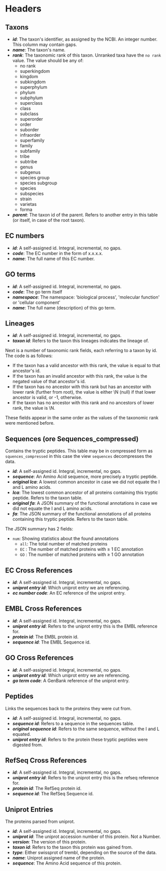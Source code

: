 
Headers
=======

Taxons
------
 - ***id***: The taxon's identifier, as assigned by the NCBI. An
   integer number. This column may contain gaps.
 - ***name***: The taxon's name.
 - ***rank***: The taxonomic rank of this taxon. Unranked taxa have
   the `no rank` value. The value should be any of:
   * no rank
   * superkingdom
   * kingdom
   * subkingdom
   * superphylum
   * phylum
   * subphylum
   * superclass
   * class
   * subclass
   * superorder
   * order
   * suborder
   * infraorder
   * superfamily
   * family
   * subfamily
   * tribe
   * subtribe
   * genus
   * subgenus
   * species group
   * species subgroup
   * species
   * subspecies
   * strain
   * varietas
   * forma
 - ***parent***: The taxon id of the parent. Refers to another entry
   in this table (or itself, in case of the root taxon).

EC numbers
----------
- ***id***: A self-assigned id. Integral, incremental, no gaps.
- ***code***: The EC number in the form of x.x.x.x.
- ***name***: The full name of this EC number.

GO terms
----------
- ***id***: A self-assigned id. Integral, incremental, no gaps.
- ***code***: The go term itself
- ***namespace***: The namespace: 'biological process', 'molecular function' or 'cellular component'
- ***name***: The full name (description) of this go term.

Lineages
--------

 - ***id***: A self-assigned id. Integral, incremental, no gaps.
 - ***taxon id***: Refers to the taxon this lineages indicates the
   lineage of.

Next is a number of taxonomic rank fields, each referring to a taxon
by id. The code is as follows:
 - If the taxon has a valid ancestor with this rank, the value is
   equal to that ancestor's id.
 - If the taxon has an invalid ancestor with this rank, the value is
   the negated value of that ancestor's id.
 - If the taxon has no ancestor with this rank but has an ancestor
   with lower rank (further from root), the value is either \N (null)
   if that lower ancestor is valid, or -1, otherwise.
 - If the taxon has no ancestor with this rank and no ancestors of
   lower rank, the value is \N.

These fields appear in the same order as the values of the taxonomic
rank were mentioned before.

Sequences (ore Sequences_compressed)
---------

Contains the tryptic peptides. This table may be in compressed form as
`squences_compressed` in this case the view `sequences` decompresses the data.

 - ***id***: A self-assigned id. Integral, incremental, no gaps.
 - ***sequence***: An Amino Acid sequence, more precisely a tryptic
   peptide.
 - ***original lca***: A lowest common ancestor in case we did not
   equate the I and L amino acids.
 - ***lca***: The lowest common ancestor of all proteins containing
   this tryptic peptide. Refers to the taxon table.
 - ***original fa***: A JSON summary of the functional annotations 
   in case we did not equate the I and L amino acids.
 - ***fa***: The JSON summary of the functional annotations of all 
   proteins containing this tryptic peptide. Refers to the taxon table.

The JSON summary has 2 fields:

 - `num`: Showing statistics about the found annotations
   - `all`: The total number of matched proteins
   - `EC` : The number of matched proteins with ≥ 1 EC annotation
   - `GO` : The number of matched proteins with ≥ 1 GO annotation

EC Cross References
-------------------

 - ***id***: A self-assigned id. Integral, incremental, no gaps.
 - ***uniprot entry id***: Which uniprot entry we are referencing.
 - ***ec number code***: An EC reference of the uniprot entry.

EMBL Cross References
---------------------

 - ***id***: A self-assigned id. Integral, incremental, no gaps.
 - ***uniprot entry id***: Refers to the uniprot entry this is the
   EMBL reference for.
 - ***protein id***: The EMBL protein id.
 - ***sequence id***: The EMBL Sequence id.

GO Cross References
-------------------

 - ***id***: A self-assigned id. Integral, incremental, no gaps.
 - ***uniprot entry id***: Which uniprot entry we are referencing.
 - ***go term code***: A GenBank reference of the uniprot entry.

Peptides
--------

Links the sequences back to the proteins they were cut from.

 - ***id***: A self-assigned id. Integral, incremental, no gaps.
 - ***sequence id***: Refers to a sequence in the sequences table.
 - ***original sequence id***: Refers to the same sequence, without
   the I and L equated.
 - ***uniprot entry id***: Refers to the protein these tryptic
   peptides were digested from.

RefSeq Cross References
-----------------------

 - ***id***: A self-assigned id. Integral, incremental, no gaps.
 - ***uniprot entry id***: Refers to the uniprot entry this is the
   refseq reference for.
 - ***protein id***: The RefSeq protein id.
 - ***sequence id***: The RefSeq Sequence id.

Uniprot Entries
---------------

The proteins parsed from uniprot.

 - ***id***: A self-assigned id. Integral, incremental, no gaps.
 - ***uniprot id***: The uniprot accession number of this protein. Not
   a Number.
 - ***version***: The version of this protein.
 - ***taxon id***: Refers to the taxon this protein was gained from.
 - ***type***: Either swissprot of trembl, depending on the source of
   the data.
 - ***name***: Uniprot assigned name of the protein.
 - ***sequence***: The Amino Acid sequence of this protein.
